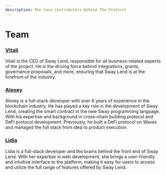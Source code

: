 ```yaml
---
description: The Core Contributors Behind The Protocol
---
```


# Team

### [Vitali](https://twitter.com/dervoiedk)&#x20;

Vitali is the CEO of Sway Lend, responsible for all business-related aspects of the project. He is the driving force behind integrations, grants, governance proposals, and more, ensuring that Sway Lend is at the forefront of the industry.

### [Alexey](https://twitter.com/mr\_chlenc)&#x20;

Alexey is a full-stack developer with over 6 years of experience in the blockchain industry. He has played a key role in the development of Sway Lend, creating the smart contract in the new Sway programming language. With his expertise and background in cross-chain building protocol and DeFi protocol development. Previously, he built a DeFi protocol on Waves and managed the full stack from idea to product execution.

### [Lidia](https://twitter.com/kakdelalidok)&#x20;

Lidia is a full-stack developer and the brains behind the front end of Sway Lend. With her expertise in web development, she brings a user-friendly and intuitive interface to the platform, making it easy for users to access and utilize the full range of features offered by Sway Lend.
